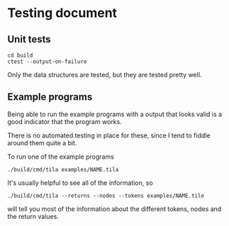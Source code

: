 Testing document
================

Unit tests
----------

    cd build
    ctest --output-on-failure

Only the data structures are tested, but they are tested pretty well.

Example programs
----------------

Being able to run the example programs with a output that looks valid is a good indicator that the program works.

There is no automated testing in place for these, since I tend to fiddle around them quite a bit.

To run one of the example programs

    ./build/cmd/tila examples/NAME.tila

It's usually helpful to see all of the information, so

    ./build/cmd/tila --returns --nodes --tokens examples/NAME.tile

will tell you most of the information about the different tokens, nodes and the return values.
